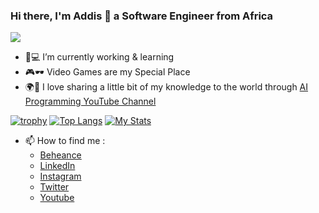 ### Hi there, I'm Addis 👋 a Software Engineer from Africa
![](https://komarev.com/ghpvc/?username=addispupi)
- 🌱💻 I’m currently working & learning
- 🎮🕶️ Video Games are my Special Place
- 🌍🏅 I love sharing a little bit of my knowledge to the world through [AI Programming YouTube Channel](https://www.youtube.com/c/AIProgramming)

[![trophy](https://github-profile-trophy.vercel.app/?username=addispupi&theme=gruvbox&margin-w=6&column=7&no-bg=true)](https://github.com/ryo-ma/github-profile-trophy)
[![Top Langs](https://github-readme-stats.vercel.app/api/top-langs/?username=addispupi)](https://github.com/anuraghazra/github-readme-stats) [![My Stats](https://github-readme-stats.vercel.app/api?username=addispupi&count_private=true&show_icons=true&theme=radical&hide_rank=false)](https://github.com/anuraghazra/github-readme-stats)
- 📫 How to find me :
  - [Beheance](https://www.behance.net/addispupi)
  - [LinkedIn](https://www.linkedin.com/in/addispupi/)
  - [Instagram](https://www.instagram.com/addispupi/)
  - [Twitter](https://twitter.com/addispupi)
  - [Youtube](https://www.youtube.com/c/AIProgramming)


